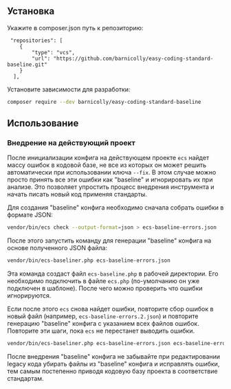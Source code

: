 ## Установка

Укажите в composer.json путь к репозиторию:

```
 "repositories": [
    {
        "type": "vcs",
        "url": "https://github.com/barnicolly/easy-coding-standard-baseline.git"
    }
  ],
```

Установите зависимости для разработки:

```bash
composer require --dev barnicolly/easy-coding-standard-baseline
```


## Использование

### Внедрение на действующий проект

После инициализации конфига на действующем проекте `ecs` найдет массу ошибок в кодовой базе, не все из которых он может
решить автоматически при использовании ключа `--fix`. В этом случае можно просто принять все эти ошибки как "baseline"
и игнорировать их при анализе. Это позволяет упростить процесс внедрения инструмента и начать писать новый код применяя
стандарты.

Для создания "baseline" конфига необходимо сначала собрать ошибки в формате JSON:

```bash
vendor/bin/ecs check --output-format=json > ecs-baseline-errors.json
```

После этого запустить команду для генерации "baseline" конфига на основе полученного JSON файла:

```bash
vendor/bin/ecs-baseliner.php ecs-baseline-errors.json
```

Эта команда создаст файл `ecs-baseline.php` в рабочей директории. Его необходимо подключить в файле `ecs.php`
(по-умолчанию он уже подключен в шаблоне). После чего можно проверить что ошибки игнорируются.

Если после этого `ecs` снова найдет ошибки, повторите сбор ошибок в новый файл (например, `ecs-baseline-errors.2.json`)
и повторите генерацию "baseline" конфига с указанием всех файлов ошибок. Повторите эти шаги, пока `ecs` не перестанет
выводить ошибки.

```bash
vendor/bin/ecs-baseliner.php ecs-baseline-errors.json ecs-baseline-errors.2.json
```

После внедрения "baseline" конфига не забывайте при редактировании legacy кода убирать файлы из "baseline" конфига и
исправлять ошибки, тем самым постепенно приводя кодовую базу проекта в соответствие стандартам.
